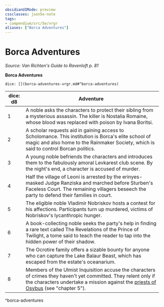 ```yaml
---
obsidianUIMode: preview
cssclasses: json5e-note
tags:
- compendium/src/5e/vrgr
aliases: ["Borca Adventures"]
---
```

# Borca Adventures
*Source: Van Richten's Guide to Ravenloft p. 81* 

**Borca Adventures**

`dice: [](borca-adventures-vrgr.md#^borca-adventures)`

| dice: d8 | Adventure |
|----------|-----------|
| 1 | A noble asks the characters to protect their sibling from a mysterious assassin. The killer is Nostalia Romaine, whose blood was replaced with poison by Ivana Boritsi. |
| 2 | A scholar requests aid in gaining access to Scholomance. This institution is Borca's elite school of magic and also home to the Rainmaker Society, which is said to control Borcan politics. |
| 3 | A young noble befriends the characters and introduces them to the fabulously amoral Levkarest club scene. By the night's end, a character is accused of murder. |
| 4 | Half the village of Leoni is arrested by the erinyes-masked Judge Ranziska and marched before Sturben's Faceless Court. The remaining villagers beseech the party to defend their families in court. |
| 5 | The eligible noble Vladimir Nobriskov hosts a contest for his affections. Participants turn up murdered, victims of Nobriskov's lycanthropic hunger. |
| 6 | A book-collecting noble seeks the party's help in finding a rare text called The Revelations of the Prince of Twilight, a tome said to teach the reader to tap into the hidden power of their shadow. |
| 7 | The Ocrotire family offers a sizable bounty for anyone who can capture the Lake Balaur Beast, which has escaped from the estate's oceanarium. |
| 8 | Members of the Ulmist Inquisition accuse the characters of crimes they haven't yet committed. They relent only if the characters undertake a mission against the [priests of Osybus](compendium/bestiary/humanoid/priest-of-osybus-vrgr.md) (see "chapter 5"). |
^borca-adventures